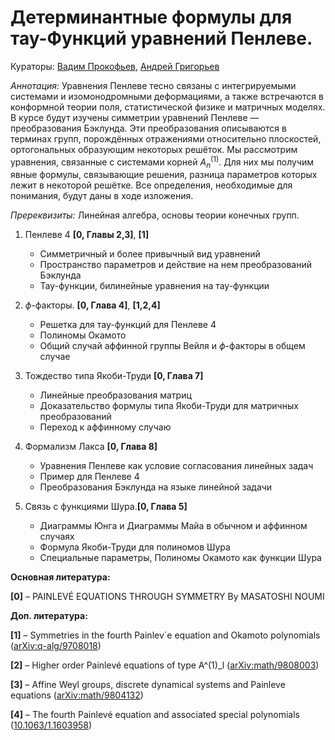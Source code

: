 # Детерминантные формулы для тау-Функций уравнений Пенлеве.

Кураторы: [Вадим Прокофьев](mailto:vadprokofev@gmail.com), [Андрей Григорьев](mailto:andrey4287252@gmail.com)

*Аннотация:* Уравнения Пенлеве тесно связаны с интегрируемыми системами и изомонодромными деформациями, а также встречаются в конформной теории поля, статистической физике и матричных моделях. В курсе будут изучены симметрии уравнений Пенлеве — преобразования Бэклунда. Эти преобразования описываются в терминах групп, порождённых отражениями относительно плоскостей, ортогональных образующим некоторых решёток. Мы рассмотрим уравнения, связанные с системами корней $A^{(1)}_{n}$. Для них мы получим явные формулы, связывающие решения, разница параметров которых лежит в некоторой решётке. Все определения, необходимые для понимания, будут даны в ходе изложения.

*Пререквизиты:* Линейная алгебра, основы теории конечных групп.

1. Пенлеве 4   **[0, Главы 2,3]**, **[1]**
   - Симметричный и более привычный вид уравнений
   - Пространство параметров и действие на нем преобразований Бэклунда
   - Тау-функции, билинейные уравнения на тау-функции

2. $\phi$-факторы. **[0, Глава 4]**, **[1,2,4]**
   - Решетка для тау-функций для Пенлеве 4
   - Полиномы Окамото
   - Общий случай аффинной группы Вейля и $\phi$-факторы в общем случае
3. Тождество типа Якоби-Труди **[0, Глава 7]**
   - Линейные преобразования матриц
   - Доказательство формулы типа Якоби-Труди для матричных преобразований
   - Переход к аффинному случаю
4. Формализм Лакса **[0, Глава 8]**
   - Уравнения Пенлеве как условие согласования линейных задач
   - Пример для Пенлеве 4
   - Преобразования Бэклунда на языке линейной задачи
5. Связь с функциями Шура.**[0, Глава 5]**
   - Диаграммы Юнга и Диаграммы Майа в обычном и аффинном случаях
   - Формула Якоби-Труди для полиномов Шура
   - Специальные параметры, Полиномы Окамото как функции Шура

**Основная литература:**

**[0]** – PAINLEVÉ EQUATIONS THROUGH SYMMETRY  By MASATOSHI NOUMI

**Доп. литература:**

**[1]** – Symmetries in the fourth Painlev´e equation and Okamoto polynomials ([arXiv:q-alg/9708018](https://arxiv.org/abs/q-alg/9708018)) 

**[2]** – Higher order Painlevé equations of type A^(1)\_l ([arXiv:math/9808003](https://arxiv.org/abs/math/9808003)) 

**[3]** – Affine Weyl groups, discrete dynamical systems and Painleve equations ([arXiv:math/9804132](https://arxiv.org/abs/math/9804132)) 

**[4]** – The fourth Painlevé equation and associated special polynomials ([10.1063/1.1603958](https://ui.adsabs.harvard.edu/link_gateway/2003JMP....44.5350C/doi:10.1063/1.1603958))   
